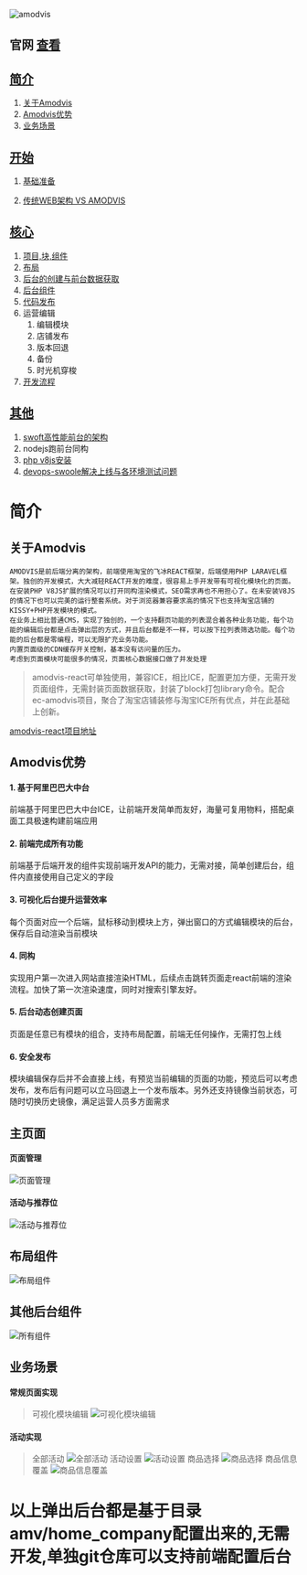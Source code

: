 ![amodvis](https://github.com/amodvis/amodvis/blob/master/readme/images/amodvis.png?raw=1)

## 官网  [查看](http://106.54.93.177:8091/index)

## [简介](https://github.com/amodvis/amodvis/blob/master/readme/%E7%AE%80%E4%BB%8B.md#%E7%AE%80%E4%BB%8B)

1. [关于Amodvis](https://github.com/amodvis/amodvis/blob/master/readme/%E7%AE%80%E4%BB%8B.md#%E5%85%B3%E4%BA%8Eamodvis)
2. [Amodvis优势](https://github.com/amodvis/amodvis/blob/master/readme/%E7%AE%80%E4%BB%8B.md#amodvis%E4%BC%98%E5%8A%BF)
3. [业务场景](https://github.com/amodvis/amodvis/blob/master/readme/%E7%AE%80%E4%BB%8B.md#%E4%B8%9A%E5%8A%A1%E5%9C%BA%E6%99%AF)

## [开始](https://github.com/amodvis/amodvis/blob/master/readme/%E5%BC%80%E5%A7%8B.md#%E5%BC%80%E5%A7%8B)

1. [基础准备](https://github.com/amodvis/amodvis/blob/master/readme/%E5%BC%80%E5%A7%8B.md#%E5%9F%BA%E7%A1%80%E5%87%86%E5%A4%87)

2. [传统WEB架构 VS AMODVIS](https://github.com/amodvis/amodvis/blob/master/readme/%E5%BC%80%E5%A7%8B.md#%E4%BC%A0%E7%BB%9F%E5%89%8D%E5%90%8E%E7%AB%AF%E5%88%86%E7%A6%BBweb%E6%9E%B6%E6%9E%84-vs-amodvis)

## [核心](https://github.com/amodvis/amodvis/blob/master/readme/%E6%A0%B8%E5%BF%83.md#%E6%A0%B8%E5%BF%83)

1. [项目,块,组件](https://github.com/amodvis/amodvis/blob/master/readme/%E6%A0%B8%E5%BF%83.md#%E9%A1%B9%E7%9B%AE%E5%9D%97%E7%BB%84%E4%BB%B6)
2. [布局](https://github.com/amodvis/amodvis/blob/master/readme/%E6%A0%B8%E5%BF%83.md#%E5%B8%83%E5%B1%80)
3. [后台的创建与前台数据获取](https://github.com/amodvis/amodvis/blob/master/readme/%E6%A0%B8%E5%BF%83.md#%E5%90%8E%E5%8F%B0%E7%9A%84%E5%88%9B%E5%BB%BA%E4%B8%8E%E5%89%8D%E5%8F%B0%E6%95%B0%E6%8D%AE%E8%8E%B7%E5%8F%96)
4. [后台组件](https://github.com/amodvis/amodvis/blob/master/readme/%E6%A0%B8%E5%BF%83.md#%E5%90%8E%E5%8F%B0%E7%BB%84%E4%BB%B6)
5. [代码发布](https://github.com/amodvis/amodvis/blob/master/readme/%E6%A0%B8%E5%BF%83.md#%E4%BB%A3%E7%A0%81%E5%8F%91%E5%B8%83)
6. 运营编辑
	1. 编辑模块
	2. 店铺发布
	3. 版本回退
	4. 备份
	5. 时光机穿梭
7. [开发流程](https://github.com/amodvis/amodvis/blob/development/readme/%E6%A0%B8%E5%BF%83.md#%E5%BC%80%E5%8F%91%E6%B5%81%E7%A8%8B)
## [其他](https://github.com/amodvis/amodvis/blob/development/readme/%E5%85%B6%E4%BB%96.md#%E5%85%B6%E4%BB%96)
1. [swoft高性能前台的架构](https://github.com/amodvis/amodvis/blob/development/readme/%E5%85%B6%E4%BB%96.md#1-swoft%E9%AB%98%E6%80%A7%E8%83%BD%E5%89%8D%E5%8F%B0%E7%9A%84%E6%9E%B6%E6%9E%84)
2. nodejs跑前台同构
3. [php v8js安装](https://github.com/amodvis/amodvis/blob/development/readme/%E5%85%B6%E4%BB%96.md#3-php-v8js%E5%AE%89%E8%A3%85)
4. [devops-swoole解决上线与各环境测试问题](https://github.com/amodvis/amodvis/blob/development/readme/%E5%85%B6%E4%BB%96.md#4-devops-swoole%E8%A7%A3%E5%86%B3%E4%B8%8A%E7%BA%BF%E4%B8%8E%E5%90%84%E7%8E%AF%E5%A2%83%E6%B5%8B%E8%AF%95%E9%97%AE%E9%A2%98)

# 简介

## 关于Amodvis
```
AMODVIS是前后端分离的架构，前端使用淘宝的飞冰REACT框架，后端使用PHP LARAVEL框架。独创的开发模式，大大减轻REACT开发的难度，很容易上手开发带有可视化模块化的页面。在安装PHP V8JS扩展的情况可以打开同构渲染模式，SEO需求再也不用担心了。在未安装V8JS的情况下也可以完美的运行整套系统。对于浏览器兼容要求高的情况下也支持淘宝店铺的KISSY+PHP开发模块的模式。
在业务上相比普通CMS，实现了独创的，一个支持翻页功能的列表混合着各种业务功能，每个功能的编辑后台都是点击弹出层的方式，并且后台都是不一样，可以按下拉列表筛选功能。每个功能的后台都是零编程，可以无限扩充业务功能。
内置页面级的CDN缓存开关控制，基本没有访问量的压力。
考虑到页面模块可能很多的情况，页面核心数据接口做了并发处理
```


>amodvis-react可单独使用，兼容ICE，相比ICE，配置更加方便，无需开发页面组件，无需封装页面数据获取，封装了block打包library命令。配合ec-amodvis项目，聚合了淘宝店铺装修与淘宝ICE所有优点，并在此基础上创新。

[amodvis-react项目地址](https://github.com/amodvis/amodvis/blob/master/readme/amodvis-react.md) 

## Amodvis优势
#### 1. 基于阿里巴巴大中台
前端基于阿里巴巴大中台ICE，让前端开发简单而友好，海量可复用物料，搭配桌面工具极速构建前端应用
#### 2. 前端完成所有功能
前端基于后端开发的组件实现前端开发API的能力，无需对接，简单创建后台，组件内直接使用自己定义的字段
#### 3. 可视化后台提升运营效率
每个页面对应一个后端，鼠标移动到模块上方，弹出窗口的方式编辑模块的后台，保存后自动渲染当前模块
#### 4. 同构
实现用户第一次进入网站直接渲染HTML，后续点击跳转页面走react前端的渲染流程。加快了第一次渲染速度，同时对搜索引擎友好。
#### 5. 后台动态创建页面
页面是任意已有模块的组合，支持布局配置，前端无任何操作，无需打包上线
#### 6. 安全发布
模块编辑保存后并不会直接上线，有预览当前编辑的页面的功能，预览后可以考虑发布，发布后有问题可以立马回退上一个发布版本。另外还支持镜像当前状态，可随时切换历史镜像，满足运营人员多方面需求




## 主页面

#### 页面管理
![页面管理](https://github.com/amodvis/amodvis/blob/master/readme/images/admin_home.png?raw=1)
#### 活动与推荐位
![活动与推荐位](https://github.com/amodvis/amodvis/blob/master/readme/images/活动与推荐位.png?raw=1)


## 布局组件

![布局组件](https://github.com/amodvis/amodvis/blob/master/readme/images/layout_edit.png?raw=1)

## 其他后台组件

![所有组件](https://github.com/amodvis/amodvis/blob/master/readme/images/all_component.png?raw=1)

## 业务场景

#### 常规页面实现
> 可视化模块编辑
![可视化模块编辑](https://github.com/amodvis/amodvis/blob/master/readme/images/模块编辑.png?raw=1)
#### 活动实现
> 全部活动
![全部活动](https://github.com/amodvis/amodvis/blob/master/readme/images/模块编辑.png?raw=1)
> 活动设置
![活动设置](https://github.com/amodvis/amodvis/blob/master/readme/images/活动设置.png?raw=1)
> 商品选择
![商品选择](https://github.com/amodvis/amodvis/blob/master/readme/images/选择商品.png?raw=1)
> 商品信息覆盖
![商品信息覆盖](https://github.com/amodvis/amodvis/blob/master/readme/images/模块商品信息覆盖.png?raw=1)

# 以上弹出后台都是基于目录amv/home_company配置出来的,无需开发,单独git仓库可以支持前端配置后台




